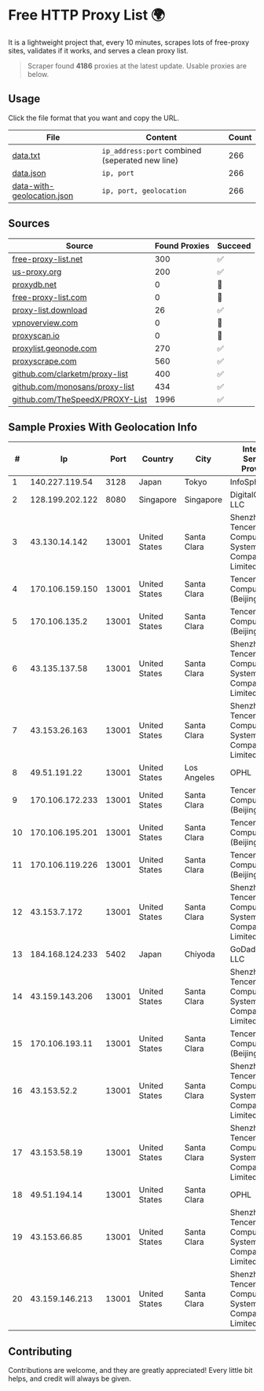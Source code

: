 
# Free HTTP Proxy List 🌍

It is a lightweight project that, every 10 minutes, scrapes lots of free-proxy sites, validates if it works, and serves a clean proxy list.


> Scraper found **4186** proxies at the latest update. Usable proxies are below.

## Usage

Click the file format that you want and copy the URL.


|File|Content|Count|
|----|-------|-----|
|[data.txt](https://raw.githubusercontent.com/themiralay/Proxy-List-World/master/data.txt)|`ip_address:port` combined (seperated new line)|266|
|[data.json](https://raw.githubusercontent.com/themiralay/Proxy-List-World/master/data.json)|`ip, port`|266|
|[data-with-geolocation.json](https://raw.githubusercontent.com/themiralay/Proxy-List-World/master/data-with-geolocation.json)|`ip, port, geolocation`|266|

## Sources

|Source|Found Proxies|Succeed|
|------|-------------|-------|
|[free-proxy-list.net](https://free-proxy-list.net)|300|✅|
|[us-proxy.org](https://www.us-proxy.org)|200|✅|
|[proxydb.net](http://proxydb.net)|0|🚫|
|[free-proxy-list.com](https://free-proxy-list.com/?page=&port=&type%5B%5D=http&type%5B%5D=https&up_time=0&search=Search)|0|🚫|
|[proxy-list.download](https://www.proxy-list.download/HTTP)|26|✅|
|[vpnoverview.com](https://vpnoverview.com/privacy/anonymous-browsing/free-proxy-servers)|0|🚫|
|[proxyscan.io](https://www.proxyscan.io)|0|🚫|
|[proxylist.geonode.com](https://proxylist.geonode.com/api/proxy-list?limit=300&page=1&sort_by=lastChecked&sort_type=desc&protocols=http,https)|270|✅|
|[proxyscrape.com](https://api.proxyscrape.com/v2/?request=displayproxies&protocol=http&timeout=10000&country=all&ssl=all&anonymity=all)|560|✅|
|[github.com/clarketm/proxy-list](https://raw.githubusercontent.com/clarketm/proxy-list/master/proxy-list-raw.txt)|400|✅|
|[github.com/monosans/proxy-list](https://raw.githubusercontent.com/monosans/proxy-list/main/proxies/http.txt)|434|✅|
|[github.com/TheSpeedX/PROXY-List](https://raw.githubusercontent.com/TheSpeedX/PROXY-List/master/http.txt)|1996|✅|


## Sample Proxies With Geolocation Info

|#|Ip|Port|Country|City|Internet Service Provider|
|-|--|----|-------|----|-------------------------|
|1|140.227.119.54|3128|Japan|Tokyo|InfoSphere|
|2|128.199.202.122|8080|Singapore|Singapore|DigitalOcean, LLC|
|3|43.130.14.142|13001|United States|Santa Clara|Shenzhen Tencent Computer Systems Company Limited|
|4|170.106.159.150|13001|United States|Santa Clara|Tencent Cloud Computing (Beijing) Co|
|5|170.106.135.2|13001|United States|Santa Clara|Tencent Cloud Computing (Beijing) Co|
|6|43.135.137.58|13001|United States|Santa Clara|Shenzhen Tencent Computer Systems Company Limited|
|7|43.153.26.163|13001|United States|Santa Clara|Shenzhen Tencent Computer Systems Company Limited|
|8|49.51.191.22|13001|United States|Los Angeles|OPHL|
|9|170.106.172.233|13001|United States|Santa Clara|Tencent Cloud Computing (Beijing) Co|
|10|170.106.195.201|13001|United States|Santa Clara|Tencent Cloud Computing (Beijing) Co|
|11|170.106.119.226|13001|United States|Santa Clara|Tencent Cloud Computing (Beijing) Co|
|12|43.153.7.172|13001|United States|Santa Clara|Shenzhen Tencent Computer Systems Company Limited|
|13|184.168.124.233|5402|Japan|Chiyoda|GoDaddy.com, LLC|
|14|43.159.143.206|13001|United States|Santa Clara|Shenzhen Tencent Computer Systems Company Limited|
|15|170.106.193.11|13001|United States|Santa Clara|Tencent Cloud Computing (Beijing) Co|
|16|43.153.52.2|13001|United States|Santa Clara|Shenzhen Tencent Computer Systems Company Limited|
|17|43.153.58.19|13001|United States|Santa Clara|Shenzhen Tencent Computer Systems Company Limited|
|18|49.51.194.14|13001|United States|Santa Clara|OPHL|
|19|43.153.66.85|13001|United States|Santa Clara|Shenzhen Tencent Computer Systems Company Limited|
|20|43.159.146.213|13001|United States|Santa Clara|Shenzhen Tencent Computer Systems Company Limited|



## Contributing

Contributions are welcome, and they are greatly appreciated! Every
little bit helps, and credit will always be given.

